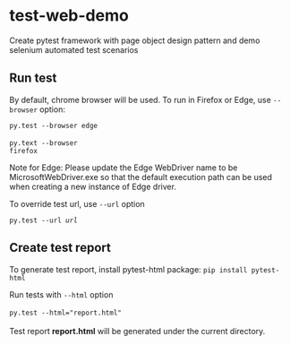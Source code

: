<h1>test-web-demo</h1>
<p>Create pytest framework with page object design pattern and demo selenium automated test scenarios</p>


 
 <h2>Run test</h2>
 <p> </p>
 <p>By default, chrome browser will be used. To run in Firefox or Edge, use  
 <code>--browser</code> option:  
 
 <code>py.test --browser edge</code><br><br>
 <code>py.text --browser firefox</code>
 </p>
  <p>Note for Edge: Please update the Edge WebDriver name to be MicrosoftWebDriver.exe so that 
  the default execution path can be used when creating a new instance of Edge driver.
 </p>
 
 <p>To override test url, use <code>--url</code> option</p>
 <code>py.test --url <i>url</i></code>
 
 <h2>Create test report</h2>
 <p>To generate test report, install pytest-html package: 
 <code>pip install pytest-html</code></p>
 <p>Run tests with <code>--html</code> option <br><br>
 <code>py.test --html="report.html"</code> <br><br>
 Test report <b>report.html</b> will be generated under the current directory.
 </p>